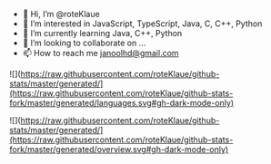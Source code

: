 - 👋 Hi, I’m @roteKlaue
- 👀 I’m interested in JavaScript, TypeScript, Java, C, C++, Python
- 🌱 I’m currently learning Java, C++, Python
- 💞️ I’m looking to collaborate on ...
- 📫 How to reach me janoolhd@gmail.com

<!---
roteKlaue/roteKlaue is a ✨ special ✨ repository because its `README.md` (this file) appears on your GitHub profile.
You can click the Preview link to take a look at your changes.
--->

![](https://raw.githubusercontent.com/roteKlaue/github-stats/master/generated/](https://raw.githubusercontent.com/roteKlaue/github-stats-fork/master/generated/languages.svg#gh-dark-mode-only)

![](https://raw.githubusercontent.com/roteKlaue/github-stats/master/generated/](https://raw.githubusercontent.com/roteKlaue/github-stats-fork/master/generated/overview.svg#gh-dark-mode-only)
